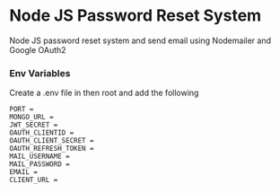 # Node JS Password Reset System
Node JS password reset system and send email using Nodemailer and Google OAuth2


### Env Variables

Create a .env file in then root and add the following

```
PORT =
MONGO_URL =
JWT_SECRET =
OAUTH_CLIENTID =
OAUTH_CLIENT_SECRET =
OAUTH_REFRESH_TOKEN = 
MAIL_USERNAME = 
MAIL_PASSWORD = 
EMAIL = 
CLIENT_URL = 
```
